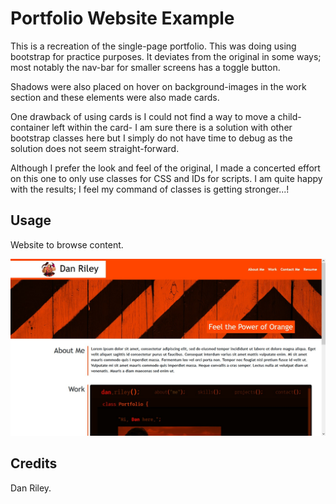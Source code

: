 # Portfolio Website Example

This is a recreation of the single-page portfolio. This was doing using bootstrap for practice purposes. It deviates from the original in some ways; most notably the nav-bar for smaller screens has a toggle button.

Shadows were also placed on hover on background-images in the work section and these elements were also made cards.

One drawback of using cards is I could not find a way to move a child-container left within the card- I am sure there is a solution with other bootstrap classes here but I simply do not have time to debug as the solution does not seem straight-forward.

Although I prefer the look and feel of the original, I made a concerted effort on this one to only use classes for CSS and IDs for scripts. I am quite happy with the results; I feel my command of classes is getting stronger...!

## Usage
Website to browse content.

![Website Index Page](./assets/images/WebsiteScreenshots/Bootstrap%20Portfolio%20Screenshot.jpg)

## Credits

Dan Riley.
